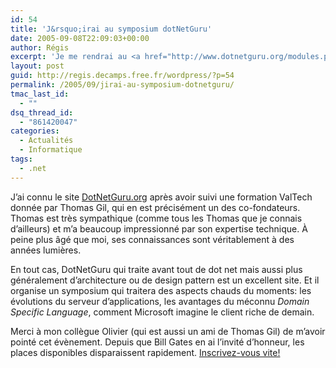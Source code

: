 ```yaml
---
id: 54
title: 'J&rsquo;irai au symposium dotNetGuru'
date: 2005-09-08T22:09:03+00:00
author: Régis
excerpt: 'Je me rendrai au <a href="http://www.dotnetguru.org/modules.php?op=modload&name=IncludePage&file=agenda">symposium  dotNetGuru</a> du 24 octobre.'
layout: post
guid: http://regis.decamps.free.fr/wordpress/?p=54
permalink: /2005/09/jirai-au-symposium-dotnetguru/
tmac_last_id:
  - ""
dsq_thread_id:
  - "861420047"
categories:
  - Actualités
  - Informatique
tags:
  - .net
---
```

J&rsquo;ai connu le site [DotNetGuru.org](http://www.dotnetguru.org/) après avoir suivi une formation ValTech donnée par Thomas Gil, qui en est précisément un des co-fondateurs. Thomas est très sympathique (comme tous les Thomas que je connais d&rsquo;ailleurs) et m&rsquo;a beaucoup impressionné par son expertise technique. À peine plus âgé que moi, ses connaissances sont véritablement à des années lumières.

En tout cas, DotNetGuru qui traite avant tout de dot net mais aussi plus généralement d&rsquo;architecture ou de design pattern est un excellent site. Et il organise un symposium qui traitera des aspects chauds du moments: les évolutions du serveur d&rsquo;applications, les avantages du méconnu _Domain Specific Language_, comment Microsoft imagine le client riche de demain.

Merci à mon collègue Olivier (qui est aussi un ami de Thomas Gil) de m&rsquo;avoir pointé cet évènement. Depuis que Bill Gates en ai l&rsquo;invité d&rsquo;honneur, les places disponibles disparaissent rapidement. [Inscrivez-vous vite!](http://www.dotnetguru.org/modules.php?op=modload&name=IncludePage&file=agenda)